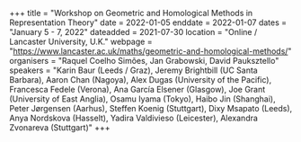 +++
title = "Workshop on Geometric and Homological Methods in Representation Theory"
date = 2022-01-05
enddate = 2022-01-07
dates = "January 5 - 7, 2022"
dateadded = 2021-07-30
location = "Online / Lancaster University, U.K."
webpage = "https://www.lancaster.ac.uk/maths/geometric-and-homological-methods/"
organisers = "Raquel Coelho Simões, Jan Grabowski, David Pauksztello"
speakers = "Karin Baur (Leeds / Graz), Jeremy Brightbill (UC Santa Barbara), Aaron Chan (Nagoya), Alex Dugas (University of the Pacific), Francesca Fedele (Verona), Ana García Elsener (Glasgow), Joe Grant (University of East Anglia), Osamu Iyama (Tokyo), Haibo Jin (Shanghai), Peter Jørgensen (Aarhus), Steffen Koenig (Stuttgart), Dixy Msapato (Leeds), Anya Nordskova (Hasselt), Yadira Valdivieso (Leicester), Alexandra Zvonareva (Stuttgart)"
+++
